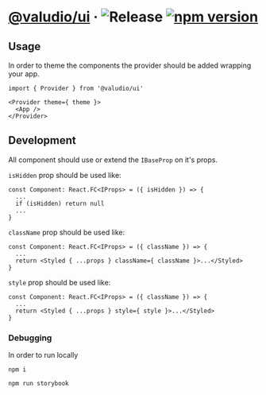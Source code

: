 # [@valudio/ui](https://valudio.github.io/ui) &middot; ![Release](https://github.com/valudio/ui/workflows/Release/badge.svg) [![npm version](https://img.shields.io/npm/v/@valudio/ui.svg?style=flat)](https://www.npmjs.com/package/@valudio/ui)

## Usage

In order to theme the components the provider should be added wrapping your app.

```
import { Provider } from '@valudio/ui'

<Provider theme={ theme }>
  <App />
</Provider>
```

## Development

All component should use or extend the `IBaseProp` on it's props.

`isHidden` prop should be used like:
```JSX
const Component: React.FC<IProps> = ({ isHidden }) => {
  ...
  if (isHidden) return null 
  ...
}
```

`className` prop should be used like:
```JSX
const Component: React.FC<IProps> = ({ className }) => {
  ...
  return <Styled { ...props } className={ className }>...</Styled>
}
```

`style` prop should be used like:
```JSX
const Component: React.FC<IProps> = ({ className }) => {
  ...
  return <Styled { ...props } style={ style }>...</Styled>
}
```

### Debugging

In order to run locally

 `npm i`

 `npm run storybook`